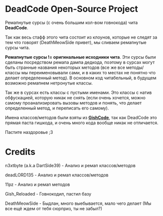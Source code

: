 # DeadCode Open-Source Project

Ремапнутые сурсы (с очень большим кол-вом говнокода) чита **DeadCode**.


Так как весь стафф этого чита состоит из клоунов, которые не следят за тем что говорят (DeathMeowSide привет), мы сливаем ремапнутые сурсы чита.

**Ремапнутые сурсы != оригинальные исходники чита**. Эти сурсы были сделаны посредством ремапа дампа дедкода, поэтому в сурсах могут быть странные названия некоторых методов (все же все методы/классы мы переименовывали сами, и в каких то местах не понятно что делает определенный метод). В основном код читабельный, в будущем возможно ремапнем нетронутые классы.

Так же в сурсах есть классы с пустыми именами. Это классы с натив обфускацией, которую никак не снять (если очень хочется, можно самому проанализировать вызовы методов и понять, что делает определенный метод, и переписать его самому).

Имена классов/методов были взяты из **[GishCode](https://github.com/GishReloaded/Gish-Code-1.12.2)**, так как DeadCode это прямая паста гишкода, и очень много кода вообще никак не отличается.

Пастите наздоровье ;3
# Credits
n3xtbyte (a.k.a DartSide39) - Анализ и ремап классов/методов

deadLORD135 - Анализ и ремап классов/методов

11pz - Анализ и ремап методов

Gish_Reloaded - Говнокодил, пастил базу

DeathMeowSide - Быдлан, много выебывается, мало чего делает (Мы все ещё ждем от тебя сюрприз, ты не забыл?)
